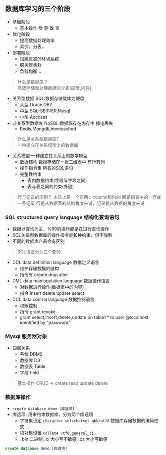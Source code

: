 ## 数据库学习的三个阶段 
- 基础阶段
  + 基本操作 增 删 改 查  
- 优化阶段
  + 提高数据处理效率 
  + 索引，分表...
- 部署阶段
  + 搭建真实的环境系统 
  + 服务器集群 
  + 负载均衡...
> 什么是数据库？  
> 高效存储和处理数据的介质(硬盘,内存) 
- 关系型数据 SQL:数据存储载体为硬盘 
  + 大型 Orace,DB2 
  + 中型 SQL-SERVER,Mysql 
  + 小型 Acccess 
- 非关系型数据库 NoSQL:数据保存在内存中,掉电丢失 
  + Redis,Mongdb,memcached 
> 什么是关系型数据库?  
> 一种建立在关系模型上的数据库  
- 关系模型:一种建立在关系上的数学模型 
  + 数据结构 数据存储在一张二维表中 有行有列 
  + 操作指令集 所有的SQL语句 
  + 完整性约束 
    - 表内数据约束(字段与字段之间)
    - 表与表之间的约束(外键)  
> 行与记录的区别？
> 本质上是一个东西，column和field 都是指表中的一行或一条记录
> 行是从数据表的结构角度来说，记录是从数据的角度来说  

### SQL structured query language 结构化查询语句 
- 数据以查询为主，%99的操作都是在进行查询操作 
- SQL关系型数据库的操作指令是和种约束，但不强制
- 不同的数据库产品会有区别 
> SQL语言分为三个部分  
- DDL data definition language 数据定义语言 
  + 维护存储数据的结构 
  + 指令有 create drop alter 
- DML data manippulation language 数据操作语言 
  + 对数据进行操作(数据表中的内容)
  + 指令 insert  delete update select 
- DCL data control language 数据控制语言 
  + 权限控制 
  + 指令 grant revoke 
  + grant select,insert,delete,update on table1 * to user @localhost identified by "password"

### Mysql 服务器对象 
- 四层关系  
  + 系统 DBMS 
  + 数据库 DB 
  + 数据表 Table
  + 字段 field
> 基本操作  CRUD => create read update  delete   

### 数据库操作
- `create database demo [库选项]` 
- 库选项: 用来约束数据库，分为两个库选项 
  + 字符集设定 `charactor set/charset gbk/utf8` 数据库存储数据的编码格式 
  + 校对集设置 `collate utf8_general_ci` 
  + _bin 二进制,_ci 大小写不敏感,_cs 大小写敏感 
```sql
create database demo [库选项]
```
